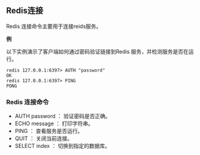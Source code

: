 ## Redis连接 ##

Redis 连接命令主要用于连接reids服务。

**例**

以下实例演示了客户端如何通过密码验证链接到Redis 服务，并检测服务是否在运行。

    redis 127.0.0.1:6397> AUTH "password"
	OK
	redis 127.0.0.1:6397> PING
	PONG
	 
### Redis 连接命令 ###

- AUTH password ： 验证密码是否正确。
- ECHO message ： 打印字符串。
- PING ： 查看服务是否运行。
- QUIT ： 关闭当前连接。
- SELECT index ： 切换到指定的数据库。